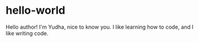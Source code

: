 # hello-world

Hello author!
I'm Yudha, nice to know you.
I like learning how to code, and I like writing code.
